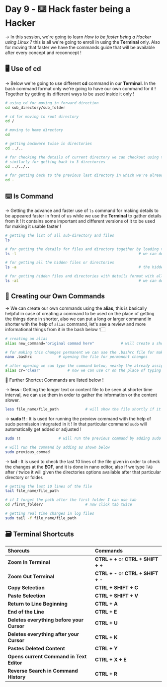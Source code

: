 # Day 9 - ⌨️ Hack faster being a Hacker

→ In this session, we're going to learn *How to be faster being a Hacker using Linux ?* this is all we're going to enroll in using the **Terminal** only. Also for moving that faster we have the commands guide that will be available after every concept and reconncept !

## 🖥️ Use of cd

→ Below we're going to use different **cd** command in our **Terminal**. In the bash command format only we're going to have our own command for it ! Together by getting its different ways to be used inside it only !

```bash
# using cd for moving in forward direction
cd sub_directory/sub_folder

# cd for moving to root directory
cd /

# moving to home directory
cd 

# getting backware twise in directories
cd ../..

# for checking the details of current directory we can checkout using the pwd command for directory confirmation
# similarly for getting back to 3 directories
cd ../../..

# for getting back to the previous last directory in which we're already come from we can use the command below
cd -
```

## ⌨️ ls Command

→ Getting the advance and faster use of `ls` command for making details to be appeared faster in front of us while we use the **Terminal** to gather details from it ! It contains some important and different versions of it to be used for making it usable faster !

```bash
# getting the list of all sub-directory and files
ls 

# for getting the details for files and directory together by loading them in a proper list format
ls -l                                                       # we can do the same thing with ll command

# for getting all the hidden files or directories
ls -a                                                       # the hidden files and directories will be having a dot in their initiating names

# for getting hidden files and directories with details format with all other files
ls -al                                                      # we can do the same thing with la command
```

## 📑 Creating our Own Commands

→ We can create our own commands using the **alias**, this is basically helpful in case of creating a command to be used on the place of getting the things done in shorter, also we can put a long or larger command in shorter with the help of `alias` command, let's see a review and more informational things from it in the bash below 👇🏻

```bash
# creating an alias
alias new_command="original commad here"            # will create a shortcut to perform the same operation with the command !

# for making this changes permanent we can use the .bashrc file for making the code stored permanently
nano .bashrc            # opening the file for permanent changes

# after opening we can type the command below, nearby the already assigned aliases
alias cr='clear'            # now we can use cr on the place of typing clear
```

📌 Further Shortcut Commands are listed below !

→ **less** : Getting the longer text or content file to be seen at shorter time interval, we can use them in order to gather the information or the content slower. 

```bash
less file_name/file_path            # will show the file shortly if it is too longer
```

→ **sudo !!** : It is used for running the preview command with the help of sudo permission integrated in it ! In that particular command `sudo` will automatically get added or adjusted !

```bash
sudo !!                 # will run the previous command by adding sudo in it

# will run the command by adding as shown below
sudo previous_commad
```

→ **tail** : It is used to check the last 10 lines of the file given in order to check the changes at the **EOF**, and it is done in nano editor, also if we type `TAB` after / twice it will given the directories options available after that particular directory or folder.

```bash
# getting the last 10 lines of the file
tail file_name/file_path

# if I forget the path after the first folder I can use tab
cd /first_folder/                   # now click tab twice

# getting real time changes in log files
sudo tail -f file_name/file_path
```

## 🗃️ Terminal Shortcuts

| **Shorcuts** | **Commands** |
| :----------- | :----------- |
| **Zoom In Terminal** | **CTRL + +** or **CTRL + SHIFT + +** |
| **Zoom Out Terminal** | **CTRL + -** or **CTRL + SHIFT + -** |
| **Copy Selection** | **CTRL + SHIFT + C** |
| **Paste Selection** | **CTRL + SHIFT + V** |
| **Return to Line Beginning** | **CTRL + A** |
| **End of the Line** | **CTRL + E** |
| **Deletes everything before your Cursor** | **CTRL + U** |
| **Deletes everything after your Cursor** | **CTRL + K** |
| **Pastes Deleted Content** | **CTRL + Y** |
| **Opens current Command in Text Editor** | **CTRL + X + E** |
| **Reverse Search in Command History** | **CTRL + R** |